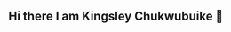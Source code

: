 ## Hi there I am Kingsley Chukwubuike 👋

<!--
**Buike369/Buike369** is a ✨ _special_ ✨ repository because its `README.md` (this file) appears on your GitHub profile.

Here are some ideas to get you started:

- 🔭 I’m currently working on Decentralized Ecommerce 
Exchange for services
- 🌱 I’m currently learning ...
- 👯 I’m looking to collaborate on ...
- 🤔 I’m looking for help with ...
- 💬 Ask me about ...
- 📫 How to reach me: chukwubuikekingsley369@gmail.com
- 😄 Pronouns: ...
- ⚡ Fun fact: ...
-->
